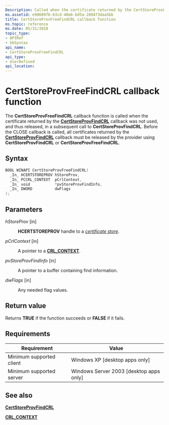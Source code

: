 ```yaml
---
Description: Called when the certificate returned by the CertStoreProvFindCRL callback was not used, and thus released, in a subsequent call to CertStoreProvFindCRL.
ms.assetid: e90609f6-63cd-40eb-bd5a-289473daa5bb
title: CertStoreProvFreeFindCRL callback function
ms.topic: reference
ms.date: 05/31/2018
topic_type: 
- APIRef
- kbSyntax
api_name: 
- CertStoreProvFreeFindCRL
api_type: 
- UserDefined
api_location: 
---
```


# CertStoreProvFreeFindCRL callback function

The **CertStoreProvFreeFindCRL** callback function is called when the certificate returned by the [**CertStoreProvFindCRL**](certstoreprovfindcrl.md) callback was not used, and thus released, in a subsequent call to **CertStoreProvFindCRL**. Before the CLOSE callback is called, all certificates returned by the [**CertStoreProvFindCRL**](certstoreprovfindcrl.md) callback must be released by the provider using **CertStoreProvFindCRL** or **CertStoreProvFreeFindCRL**.

## Syntax


```C++
BOOL WINAPI CertStoreProvFreeFindCRL(
  _In_ HCERTSTOREPROV hStoreProv,
  _In_ PCCRL_CONTEXT  pCrlContext,
  _In_ void           *pvStoreProvFindInfo,
  _In_ DWORD          dwFlags
);
```



## Parameters

<dl> <dt>

*hStoreProv* \[in\]
</dt> <dd>

**HCERTSTOREPROV** handle to a [*certificate store*](../secgloss/c-gly.md).

</dd> <dt>

*pCrlContext* \[in\]
</dt> <dd>

A pointer to a [**CRL\_CONTEXT**](/windows/desktop/api/Wincrypt/ns-wincrypt-cert_context).

</dd> <dt>

*pvStoreProvFindInfo* \[in\]
</dt> <dd>

A pointer to a buffer containing find information.

</dd> <dt>

*dwFlags* \[in\]
</dt> <dd>

Any needed flag values.

</dd> </dl>

## Return value

Returns **TRUE** if the function succeeds or **FALSE** if it fails.

## Requirements



| Requirement | Value |
|-------------------------------------|------------------------------------------------------|
| Minimum supported client<br/> | Windows XP \[desktop apps only\]<br/>          |
| Minimum supported server<br/> | Windows Server 2003 \[desktop apps only\]<br/> |



## See also

<dl> <dt>

[**CertStoreProvFindCRL**](certstoreprovfindcrl.md)
</dt> <dt>

[**CRL\_CONTEXT**](/windows/desktop/api/Wincrypt/ns-wincrypt-cert_context)
</dt> </dl>

 

 
